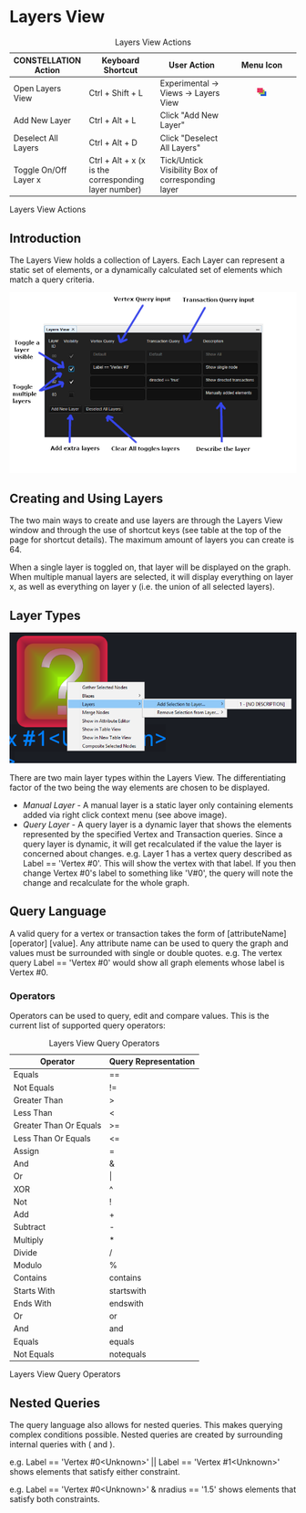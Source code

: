 # Layers View

<table data-border="1">
<caption>Layers View Actions</caption>
<colgroup>
<col style="width: 25%" />
<col style="width: 25%" />
<col style="width: 25%" />
<col style="width: 25%" />
</colgroup>
<thead>
<tr class="header">
<th scope="col"><strong>CONSTELLATION Action</strong></th>
<th scope="col"><strong>Keyboard Shortcut</strong></th>
<th scope="col"><strong>User Action</strong></th>
<th scope="col"><strong>Menu Icon</strong></th>
</tr>
</thead>
<tbody>
<tr class="odd">
<td>Open Layers View</td>
<td>Ctrl + Shift + L</td>
<td>Experimental -&gt; Views -&gt; Layers View</td>
<td><div style="text-align: center">
<img src="../resources/layers-view.png" width="16" height="16" />
</div></td>
</tr>
<tr class="even">
<td>Add New Layer</td>
<td>Ctrl + Alt + L</td>
<td>Click "Add New Layer"</td>
<td></td>
</tr>
<tr class="odd">
<td>Deselect All Layers</td>
<td>Ctrl + Alt + D</td>
<td>Click "Deselect All Layers"</td>
<td></td>
</tr>
<tr class="even">
<td>Toggle On/Off Layer x</td>
<td>Ctrl + Alt + x (x is the corresponding layer number)</td>
<td>Tick/Untick Visibility Box of corresponding layer</td>
<td></td>
</tr>
</tbody>
</table>

Layers View Actions

## Introduction

The Layers View holds a collection of Layers. Each Layer can represent a
static set of elements, or a dynamically calculated set of elements
which match a query criteria.

<div style="text-align: center">

![Layers View](resources/layers-view-example.png)

</div>

## Creating and Using Layers

The two main ways to create and use layers are through the Layers View
window and through the use of shortcut keys (see table at the top of the
page for shortcut details). The maximum amount of layers you can create
is 64.

When a single layer is toggled on, that layer will be displayed on the
graph. When multiple manual layers are selected, it will display
everything on layer x, as well as everything on layer y (i.e. the union
of all selected layers).

## Layer Types

![Layers Context Menu](resources/layers-context.png)

There are two main layer types within the Layers View. The
differentiating factor of the two being the way elements are chosen to
be displayed.

-   *Manual Layer* - A manual layer is a static layer only containing
    elements added via right click context menu (see above image).
-   *Query Layer* - A query layer is a dynamic layer that shows the
    elements represented by the specified Vertex and Transaction
    queries. Since a query layer is dynamic, it will get recalculated if
    the value the layer is concerned about changes. e.g. Layer 1 has a
    vertex query described as Label == 'Vertex \#0'. This will show the
    vertex with that label. If you then change Vertex \#0's label to
    something like 'V\#0', the query will note the change and
    recalculate for the whole graph.

## Query Language

A valid query for a vertex or transaction takes the form of
\[attributeName\] \[operator\] \[value\]. Any attribute name can be used
to query the graph and values must be surrounded with single or double
quotes. e.g. The vertex query Label == 'Vertex \#0' would show all graph
elements whose label is Vertex \#0.

### Operators

Operators can be used to query, edit and compare values. This is the
current list of supported query operators:

<table data-border="1">
<caption>Layers View Query Operators</caption>
<thead>
<tr class="header">
<th scope="col"><strong>Operator</strong></th>
<th scope="col"><strong>Query Representation</strong></th>
</tr>
</thead>
<tbody>
<tr class="odd">
<td>Equals</td>
<td>==</td>
</tr>
<tr class="even">
<td>Not Equals</td>
<td>!=</td>
</tr>
<tr class="odd">
<td>Greater Than</td>
<td>&gt;</td>
</tr>
<tr class="even">
<td>Less Than</td>
<td>&lt;</td>
</tr>
<tr class="odd">
<td>Greater Than Or Equals</td>
<td>&gt;=</td>
</tr>
<tr class="even">
<td>Less Than Or Equals</td>
<td>&lt;=</td>
</tr>
<tr class="odd">
<td>Assign</td>
<td>=</td>
</tr>
<tr class="even">
<td>And</td>
<td>&amp;</td>
</tr>
<tr class="odd">
<td>Or</td>
<td>|</td>
</tr>
<tr class="even">
<td>XOR</td>
<td>^</td>
</tr>
<tr class="odd">
<td>Not</td>
<td>!</td>
</tr>
<tr class="even">
<td>Add</td>
<td>+</td>
</tr>
<tr class="odd">
<td>Subtract</td>
<td>-</td>
</tr>
<tr class="even">
<td>Multiply</td>
<td>*</td>
</tr>
<tr class="odd">
<td>Divide</td>
<td>/</td>
</tr>
<tr class="even">
<td>Modulo</td>
<td>%</td>
</tr>
<tr class="odd">
<td>Contains</td>
<td>contains</td>
</tr>
<tr class="even">
<td>Starts With</td>
<td>startswith</td>
</tr>
<tr class="odd">
<td>Ends With</td>
<td>endswith</td>
</tr>
<tr class="even">
<td>Or</td>
<td>or</td>
</tr>
<tr class="odd">
<td>And</td>
<td>and</td>
</tr>
<tr class="even">
<td>Equals</td>
<td>equals</td>
</tr>
<tr class="odd">
<td>Not Equals</td>
<td>notequals</td>
</tr>
</tbody>
</table>

Layers View Query Operators

## Nested Queries

The query language also allows for nested queries. This makes querying
complex conditions possible. Nested queries are created by surrounding
internal queries with ( and ).

e.g. Label == 'Vertex \#0&lt;Unknown&gt;' || Label == 'Vertex
\#1&lt;Unknown&gt;' shows elements that satisfy either constraint.

e.g. Label == 'Vertex \#0&lt;Unknown&gt;' & nradius == '1.5' shows
elements that satisfy both constraints.
